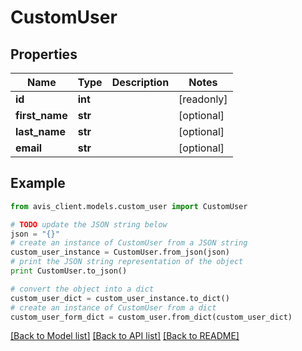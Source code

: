 # CustomUser


## Properties

Name | Type | Description | Notes
------------ | ------------- | ------------- | -------------
**id** | **int** |  | [readonly]
**first_name** | **str** |  | [optional]
**last_name** | **str** |  | [optional]
**email** | **str** |  | [optional]

## Example

```python
from avis_client.models.custom_user import CustomUser

# TODO update the JSON string below
json = "{}"
# create an instance of CustomUser from a JSON string
custom_user_instance = CustomUser.from_json(json)
# print the JSON string representation of the object
print CustomUser.to_json()

# convert the object into a dict
custom_user_dict = custom_user_instance.to_dict()
# create an instance of CustomUser from a dict
custom_user_form_dict = custom_user.from_dict(custom_user_dict)
```
[[Back to Model list]](../#documentation-for-models) [[Back to API list]](../#documentation-for-api-endpoints) [[Back to README]](../)
